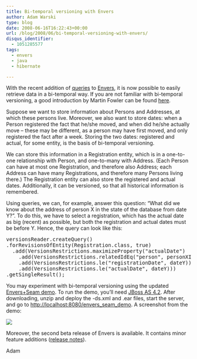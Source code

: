 ```yaml
---
title: Bi-temporal versioning with Envers
author: Adam Warski
type: blog
date: 2008-06-16T16:22:43+00:00
url: /blog/2008/06/bi-temporal-versioning-with-envers/
disqus_identifier:
  - 1051285577
tags:
  - envers
  - java
  - hibernate

---
```

With the recent addition of [queries][1] to [Envers][2], it is now possible to easily retrieve data in a bi-temporal way. If you are not familiar with bi-temporal versioning, a good introduction by Martin Fowler can be found [here][3].

Suppose we want to store information about Persons and Addresses, at which these persons live. Moreover, we also want to store dates: when a Person registered the fact that he/she moved, and when did he/she actually move &#8211; these may be different, as a person may have first moved, and only registered the fact after a week. Storing the two dates: registered and actual, for some entity, is the basis of bi-temporal versioning.

We can store this information in a Registration entity, which is in a one-to-one relationship with Person, and one-to-many with Address. (Each Person can have at most one Registration, and therefore also Address; each Address can have many Registrations, and therefore many Persons living there.) The Registration entity can also store the registered and actual dates. Additionally, it can be versioned, so that all historical information is remembered.

Using queries, we can, for example, answer this question: &#8220;What did we know about the address of person X in the state of the database from date Y?&#8221;. To do this, we have to select a registration, which has the actual date as big (recent) as possible, but both the registration and actual dates must be before Y. Hence, the query can look like this:

<pre lang="java" line="1" escape="true">versionsReader.createQuery()
.forRevisionsOfEntity(Registration.class, true)
  .add(VersionsRestrictions.maximizeProperty("actualDate")
    .add(VersionsRestrictions.relatedIdEq("person", personXId))
    .add(VersionsRestrictions.le("registrationDate", dateY))
    .add(VersionsRestrictions.le("actualDate", dateY)))
.getSingleResult();
</pre>

You may experiment with bi-temporal versioning using the updated [Envers+Seam demo][4]. To run the demo, you&#8217;ll need [JBoss AS 4.2][5]. After downloading, unzip and deploy the -ds.xml and .ear files, start the server, and go to [http://localhost:8080/envers\_seam\_demo][6]. A screenshot from the demo:

<img decoding="async" src="http://www.jboss.org/files/envers/seam_demo.png" border="0" /> 

Moreover, the second beta release of Envers is available. It contains minor feature additions ([release notes][7]).

Adam

 [1]: http://www.jboss.org/envers/queries.html
 [2]: http://www.jboss.org/envers/
 [3]: http://martinfowler.com/ap2/timeNarrative.html
 [4]: http://www.jboss.org/envers/downloads/
 [5]: http://www.jboss.org/jbossas/
 [6]: http://localhost:8080/envers_seam_demo
 [7]: http://jira.jboss.org/jira/secure/ConfigureReport.jspa?versions=12312415&sections=1&sections=2&sections=3&style=none&selectedProjectId=12310660&reportKey=pl.net.mamut%3Areleasenotes&Next=Next
